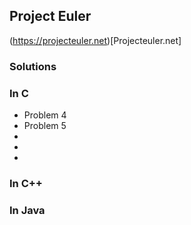 ## Project Euler
(https://projecteuler.net)[Projecteuler.net]

### Solutions

### In C

* Problem 4
* Problem 5
*
*
*

### In C++


### In Java


